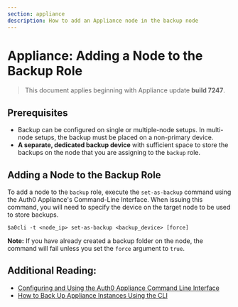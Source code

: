 ```yaml
---
section: appliance
description: How to add an Appliance node in the backup node
---
```


# Appliance: Adding a Node to the Backup Role

> This document applies beginning with Appliance update **build 7247**.

## Prerequisites

* Backup can be configured on single or multiple-node setups. In multi-node setups, the backup must be placed on a non-primary device. 
* **A separate, dedicated backup device** with sufficient space to store the backups on the node that you are assigning to the `backup` role.

## Adding a Node to the Backup Role

To add a node to the `backup` role, execute the `set-as-backup` command using the Auth0 Appliance's Command-Line Interface. When issuing this command, you will need to specify the device on the target node to be used to store backups.

`$a0cli -t <node_ip> set-as-backup <backup_device> [force]`

**Note:** If you have already created a backup folder on the node, the command will fail unless you set the `force` argument to `true`.



## Additional Reading:
* [Configuring and Using the Auth0 Appliance Command Line Interface](/appliance/cli/configure-cli)
* [How to Back Up Appliance Instances Using the CLI](/appliance/cli/backing-up-the-appliance)
